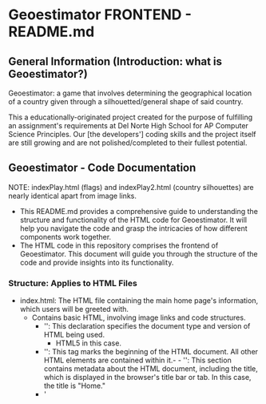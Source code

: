 # Geoestimator FRONTEND - README.md

## General Information (Introduction: what is Geoestimator?)

Geoestimator: a game that involves determining the geographical location of a country given through a silhouetted/general shape of said country.

This a educationally-originated project created for the purpose of fulfilling an assignment's requirements at Del Norte High School for AP Computer Science Principles. Our [the developers'] coding skills and the project itself are still growing and are not polished/completed to their fullest potential.

## Geoestimator - Code Documentation

NOTE: indexPlay.html (flags) and indexPlay2.html (country silhouettes) are nearly identical apart from image links.

- This README.md provides a comprehensive guide to understanding the structure and functionality of the HTML code for Geoestimator. It will help you navigate the code and grasp the intricacies of how different components work together.
- The HTML code in this repository comprises the frontend of Geoestimator. This document will guide you through the structure of the code and provide insights into its functionality.

### Structure: Applies to HTML Files
- index.html: The HTML file containing the main home page's information, which users will be greeted with.
    - Contains basic HTML, involving image links and code structures.
        - '<!DOCTYPE html>': This declaration specifies the document type and version of HTML being used.
            - HTML5 in this case.
        - '<html>': This tag marks the beginning of the HTML document. All other HTML elements are contained within it.- - '<head>': This section contains metadata about the HTML document, including the title, which is displayed in the browser's title bar or tab. In this case, the title is "Home."
        - '<title>': This tag sets the title of the HTML document, which is displayed in the browser's title bar or tab.
        - '<body>": This section contains the main content of the HTML document that is visible in the web browse
        - '<div>': This tag is a container or division element that is often used to group and style other HTML elements. It doesn't have any specific visual impact on its own.
        - '<img>': This tag is used to embed an image in the HTML document. It has several attributes.
            - "images/": This directory houses flag images for various countries.
            - "README.md": The documentation you are currently reading.

## Key Components

### ADDITIONAL HTML Structure

- The HTML structure outlines the layout and content of Geoestimator.
    - <head> section: Contains the title and links to external stylesheets (none in this case).
    - <body> section: Defines the main content of Geoestimator, including:
    - A header with the title and a timer.
    - A container for displaying the flag image.
    - Input box for user guesses.
        - "Enter your guess"
    - "Check" and "New [Flag/Country]" buttons.
    - A section for displaying result messages.

### CSS Styles

- The CSS styles are embedded within the HTML file and define the visual appearance of Geoestimator.
    - Styling for the entire page, such as background color, font, and layout.
    - Styling for the flag image container, input box, buttons, and result messages.

### JavaScript Functions

- The JavaScript section of the code contains functions that manage Geoestimator's behavior. Primary functions listed below.
    - 'startRound()': Selects a random country, displays its flag, and resets various game-related variables.
    - 'checkGuess()': Compares the user's guess to the selected country and provides feedback on correctness.
    - 'resetTimer()': Initiates the timer when a new round begins.
    - 'stopTimer()': Halts the timer when the user guesses the correct country.
    - 'updateTimer()': Updates the timer's display with the elapsed time.
    - 'pad()': A helper function for formatting time components with leading zeros.

## Prerequisites

- Before working with this code, it is recommended to have a solid foundation in the following criteria listed below.
    - HTML, including document structure and tags.
    - JavaScript, as the code employs client-side scripting.
    - Possibly some familiarity with web development concepts and tools can be beneficial.

## Usage

- To use the code effectively, open the index.html file in a web browser or other application, such as VSCODE.

### Advanced Customization

- Geoestimator can be customized and extended in various ways through editing code in the HTML files. Possible (specific) ways of doing so are listed below.
    - Adding more countries and corresponding flag images to countryFlagImages in the JavaScript section.
    - Enhancing the user interface with additional CSS styles.
    - Implementing new game mechanics or features in the JavaScript functions.

### Additional Info

This is a school project made by four amateur computer science students. Therefore, the project should not expect to be extensively complicated.

As for licensing...anyone is free to adapt the project and its contents to their liking.